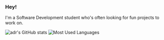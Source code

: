 ### Hey!

I'm a Software Development student who's often looking for fun projects to work on.

![adr's GitHub stats](https://github-readme-stats.vercel.app/api?username=adrhelllo&show_icons=true&theme=vue-dark)
![Most Used Languages](https://github-readme-stats.vercel.app/api/top-langs/?username=adrhelllo&hide_progress=false&theme=vue-dark&layout=compact)

<!--
**adrianhelllo/adrianhelllo** is a ✨ _special_ ✨ repository because its `README.md` (this file) appears on your GitHub profile.

Here are some ideas to get you started:

- 🔭 I’m currently working on ...
- 🌱 I’m currently learning ...
- 👯 I’m looking to collaborate on ...
- 🤔 I’m looking for help with ...
- 💬 Ask me about ...
- 📫 How to reach me: ...
- 😄 Pronouns: ...
- ⚡ Fun fact: ...
-->
